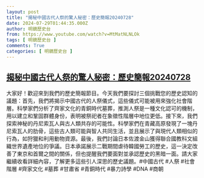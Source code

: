 ```yaml
---
layout: post
title: "揭秘中國古代人祭的驚人秘密：歷史簡報20240728"
date: 2024-07-29T01:44:35.000Z
author: 明鏡歷史台
from: https://www.youtube.com/watch?v=MtMatNLNLOk
tags: [ 明鏡歷史台 ]
comments: True
categories: [ 明鏡歷史台 ]
---
```

<!--1722217475000-->
[揭秘中國古代人祭的驚人秘密：歷史簡報20240728](https://www.youtube.com/watch?v=MtMatNLNLOk)
------

<div>
大家好！歡迎來到我們的歷史簡報節目。今天我們要探討三個挑戰您的歷史認知的議題：首先，我們將揭示中國古代的人祭儀式，這些儀式可能被用來強化社會階層。科學家們分析了齊家文化的青銅時代墓葬，推測人祭是一種文化認可的機制，用以建立和鞏固群體身份，表明被祭祀者在象徵性階層中地位更低。接下來，我們探索神秘的丹尼索瓦人與古人類共存的可能性。科學家們在青藏高原發現了一塊丹尼索瓦人的肋骨，這些古人類可能與智人共同生活，並且展示了與現代人類相似的行為，如狩獵和利用動物資源。最後，我們討論日本佐渡金山獲得聯合國教科文組織世界遺產地位的爭議。日本承諾展示二戰期間虐待韓國勞工的歷史，這一決定改善了東京和首爾之間的關係，但也提醒我們要面對並承認歷史的黑暗一面。請大家繼續收看詳細內容，了解更多這些引人深思的歷史議題。#中國古代 #人祭 #社會階層 #齊家文化 #墓葬 #甘肅省 #青銅時代 #暴力詩學 #DNA #商朝
</div>
